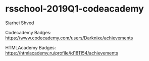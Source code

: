 # rsschool-2019Q1-codeacademy

Siarhei Shved

Codecademy Badges: https://www.codecademy.com/users/Darknixe/achievements

HTMLAcademy Badges: https://htmlacademy.ru/profile/id181154/achievements
